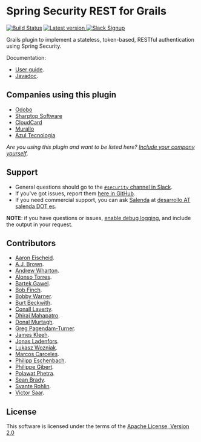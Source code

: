 Spring Security REST for Grails
===========================
[![Build Status](https://travis-ci.org/alvarosanchez/grails-spring-security-rest.png?branch=master)](https://travis-ci.org/alvarosanchez/grails-spring-security-rest)
[![Latest version](https://api.bintray.com/packages/grails/plugins/spring-security-rest/images/download.svg) ](https://bintray.com/grails/plugins/spring-security-rest/_latestVersion)
[![Slack Signup](http://slack-signup.grails.org/badge.svg)](http://slack-signup.grails.org)

Grails plugin to implement a stateless, token-based, RESTful authentication using Spring Security.

Documentation: 
* [User guide](http://alvarosanchez.github.io/grails-spring-security-rest/latest/docs/).
* [Javadoc](http://alvarosanchez.github.io/grails-spring-security-rest/latest/docs/gapi/).

Companies using this plugin
---------------------------

* [Odobo](http://www.odobo.com)
* [Sharptop Software](http://www.sharptop.co)
* [CloudCard](http://www.cloudcardtools.com)
* [Murallo](http://murallo.com)
* [Azul Tecnologia](http://azultecnologia.com)

_Are you using this plugin and want to be listed here? [Include your company yourself](https://github.com/alvarosanchez/grails-spring-security-rest/edit/develop/README.md)_.

Support
-------

* General questions should go to the [`#security` channel in Slack](https://grails.slack.com/messages/security).
* If you've got issues, report them [here in GitHub](https://github.com/alvarosanchez/grails-spring-security-rest/issues).
* If you need commercial support, you can ask [Salenda](http://www.salenda.es) at [desarrollo AT salenda DOT es](mailto:desarrolloATsalendaDOTes).

**NOTE**: if you have questions or issues, [enable debug logging](http://alvarosanchez.github.io/grails-spring-security-rest/latest/docs/guide/debugging.html),
and include the output in your request.


Contributors
------------

* [Aaron Eischeid](https://github.com/aeischeid).
* [A.J. Brown](https://github.com/ajbrown).
* [Andrew Wharton](https://github.com/andrew-wharton).
* [Alonso Torres](https://github.com/Alotor).
* [Bartek Gawel](https://github.com/bgawel).
* [Bob Finch](https://github.com/rbfinch).
* [Bobby Warner](https://github.com/bobbywarner).
* [Burt Beckwith](https://github.com/burtbeckwith).
* [Conall Laverty](https://github.com/conalllaverty).
* [Dhiraj Mahapatro](https://github.com/dmahapatro).
* [Donal Murtagh](https://github.com/domurtag).
* [Greg Pagendam-Turner](https://github.com/liftyourgame).
* [James Kleeh](https://github.com/Schlogen).
* [Jonas Ladenfors](https://github.com/jladenfors).
* [Lukasz Wozniak](https://github.com/stlhrt).
* [Marcos Carceles](https://github.com/marcos-carceles).
* [Philipp Eschenbach](https://github.com/peh).
* [Philippe Gibert](https://github.com/giboow).
* [Polawat Phetra](https://github.com/pphetra).
* [Sean Brady](https://github.com/sbrady).
* [Svante Rohlin](https://github.com/srohlin).
* [Victor Saar](https://github.com/vsaar).

License
-------

This software is licensed under the terms of the [Apache License, Version 2.0](http://www.apache.org/licenses/LICENSE-2.0.html)
